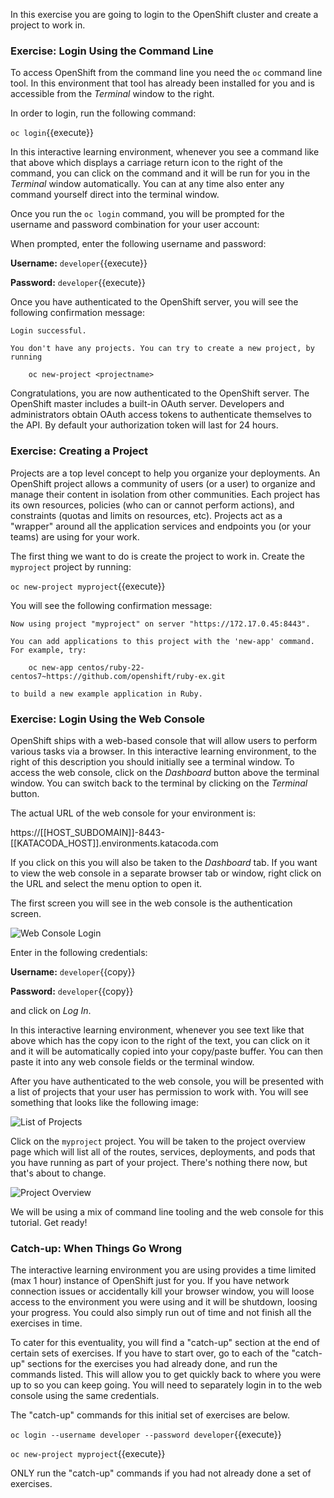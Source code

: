 In this exercise you are going to login to the OpenShift cluster and create a project to work in.

### Exercise: Login Using the Command Line

To access OpenShift from the command line you need the `oc` command line tool. In this environment that tool has already been installed for you and is accessible from the _Terminal_ window to the right.

In order to login, run the following command:

``oc login``{{execute}}

In this interactive learning environment, whenever you see a command like that above which displays a carriage return icon to the right of the command, you can click on the command and it will be run for you in the _Terminal_ window automatically. You can at any time also enter any command yourself direct into the terminal window.

Once you run the `oc login` command, you will be prompted for the username and
password combination for your user account:

When prompted, enter the following username and password:

**Username:** ``developer``{{execute}}

**Password:** ``developer``{{execute}}

Once you have authenticated to the OpenShift server, you will see the
following confirmation message:

```
Login successful.

You don't have any projects. You can try to create a new project, by running

    oc new-project <projectname>
```

Congratulations, you are now authenticated to the OpenShift server. The
OpenShift master includes a built-in OAuth server. Developers and administrators
obtain OAuth access tokens to authenticate themselves to the API. By default
your authorization token will last for 24 hours.

### Exercise: Creating a Project

Projects are a top level concept to help you organize your deployments. An
OpenShift project allows a community of users (or a user) to organize and manage
their content in isolation from other communities. Each project has its own
resources, policies (who can or cannot perform actions), and constraints (quotas
and limits on resources, etc). Projects act as a "wrapper" around all the
application services and endpoints you (or your teams) are using for your work.

The first thing we want to do is create the project to work in. Create the `myproject` project by running:

``oc new-project myproject``{{execute}}

You will see the following confirmation message:

```
Now using project "myproject" on server "https://172.17.0.45:8443".

You can add applications to this project with the 'new-app' command. For example, try:

    oc new-app centos/ruby-22-centos7~https://github.com/openshift/ruby-ex.git

to build a new example application in Ruby.
```

### Exercise: Login Using the Web Console

OpenShift ships with a web-based console that will allow users to
perform various tasks via a browser.  In this interactive learning environment, to the right of this description you should initially see a terminal window. To access the web console, click on the _Dashboard_ button above the terminal window. You can switch back to the terminal by clicking on the _Terminal_ button.

The actual URL of the web console for your environment is:

https://[[HOST_SUBDOMAIN]]-8443-[[KATACODA_HOST]].environments.katacoda.com

If you click on this you will also be taken to the _Dashboard_ tab. If you want to view the web console in a separate browser tab or window, right click on the URL and select the menu option to open it.

The first screen you will see in the web console is the authentication screen.

![Web Console Login](../../assets/introduction/training-workshop/01-web-console-login.png)

Enter in the following credentials:

**Username:** ``developer``{{copy}}

**Password:** ``developer``{{copy}}

and click on _Log In_.

In this interactive learning environment, whenever you see text like that above which has the copy icon to the right of the text, you can click on it and it will be automatically copied into your copy/paste buffer. You can then paste it into any web console fields or the terminal window.

After you have authenticated to the web console, you will be presented with a
list of projects that your user has permission to work with. You will see
something that looks like the following image:

![List of Projects](../../assets/introduction/training-workshop/01-list-of-projects.png)

Click on the `myproject` project. You will be taken to the project overview page
which will list all of the routes, services, deployments, and pods that you have
running as part of your project. There's nothing there now, but that's about to
change.

![Project Overview](../../assets/introduction/training-workshop/01-project-overview.png)

We will be using a mix of command line tooling and the web console for this tutorial.
Get ready!

### Catch-up: When Things Go Wrong

The interactive learning environment you are using provides a time limited (max 1 hour) instance of OpenShift just for you. If you have network connection issues or accidentally kill your browser window, you will loose access to the environment you were using and it will be shutdown, loosing your progress. You could also simply run out of time and not finish all the exercises in time.

To cater for this eventuality, you will find a "catch-up" section at the end of certain sets of exercises. If you have to start over, go to each of the "catch-up" sections for the exercises you had already done, and run the commands listed. This will allow you to get quickly back to where you were up to so you can keep going. You will need to separately login in to the web console using the same credentials.

The "catch-up" commands for this initial set of exercises are below.

``oc login --username developer --password developer``{{execute}}

``oc new-project myproject``{{execute}}

ONLY run the "catch-up" commands if you had not already done a set of exercises.
